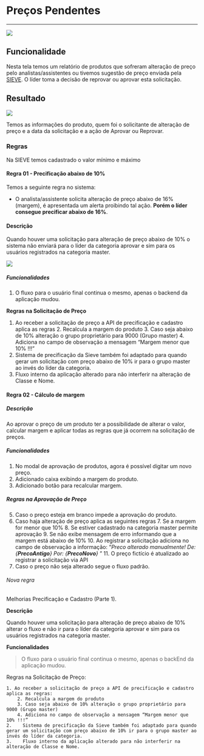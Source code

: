 # Preços Pendentes

---

![](http://developers.connectparts.com.br/imagens/comercialSolicitacaoPrecoPendente01.png)

## Funcionalidade

Nesta tela temos um relatório de produtos que sofreram alteração de preço pelo analistas/assistentes ou tivemos sugestão de preço enviada pela [SIEVE](https://www.sieve.com.br/sobre). O líder toma a decisão de reprovar ou aprovar esta solicitação.

## Resultado

![](http://developers.connectparts.com.br/imagens/comercialSolicitacaoPrecoPendente02.png)

Temos as informações do produto, quem foi o solicitante de alteração de preço e a data da solicitação e a ação de Aprovar ou Reprovar.

### Regras

Na SIEVE temos cadastrado o valor mínimo e máximo

#### Regra 01 - Precificação abaixo de 10%

Temos a seguinte regra no sistema:

* O analista/assistente solicita alteração de  preço abaixo de 16%(margem), é apresentada um alerta proibindo tal ação. **Porém o líder consegue precificar abaixo de 16%**.

#### Descrição

Quando houver uma solicitação para alteração de preço abaixo de 10% o sistema não enviará para o líder da categoria aprovar e sim para os usuários registrados na categoria master.

![](http://developers.connectparts.com.br/imagens/precosPendentesRegra01.png)

##### Funcionalidades 

1. O fluxo para o usuário final continua o mesmo, apenas o backend da aplicação mudou.

**Regras na Solicitação de Preço**

1. Ao receber a solicitação de preço a API de precificação e cadastro aplica as regras
    2. Recalcula a margem do produto
        3. Caso seja abaixo de 10% alteração o grupo proprietário para 9000 (Grupo master)
        4. Adiciona no campo de observação a mensagem “Margem menor que 10% !!!”
5. Sistema de precificação da Sieve também foi adaptado para quando gerar um solicitação com preço abaixo de 10% ir para o grupo master ao invés do líder da categoria.
6. Fluxo interno da aplicação alterado para não interferir na alteração de Classe e Nome.


#### Regra 02 - Cálculo de margem


##### Descrição

Ao aprovar o preço de um produto ter a possibilidade de alterar o valor, calcular margem e aplicar todas as regras que já ocorrem na solicitação de preços.

##### Funcionalidades

1. No modal de aprovação de produtos, agora é possível digitar um novo preço.
2. Adicionado caixa exibindo a margem do produto.
3. Adicionado botão para recalcular margem.

##### Regras na Aprovação de Preço

5. Caso o preço esteja em branco impede a aprovação do produto.
6. Caso haja alteração de preço aplica as seguintes regras
    7. Se a margem for menor que 10%
        8. Se estiver cadastrado na categoria master permite aprovação
        9. Se não exibe mensagem de erro informando que a margem está abaixo de 10%
    10. Ao registrar a solicitação adiciona no campo de observação a informação: “_Preco alterado manualmente! De: {**PrecoAntigo**} Por: {**PrecoNovo**}_ ”
    11. O preço fictício é atualizado ao registrar a solicitação via API
12. Caso o preço não seja alterado segue o fluxo padrão.

###### Nova regra

Melhorias Precificação e Cadastro (Parte 1).

**Descrição**

Quando houver uma solicitação para alteração de preço abaixo de 10% alterar o fluxo e não ir para o líder da categoria aprovar e sim para os usuários registrados na categoria master.

**Funcionalidades**

> O fluxo para o usuário final continua o mesmo, apenas o backEnd da aplicação mudou.

Regras na Solicitação de Preço:

    1. Ao receber a solicitação de preço a API de precificação e cadastro aplica as regras:
        2. Recalcula a margem do produto
        3. Caso seja abaixo de 10% alteração o grupo proprietário para 9000 (Grupo master)
        4. Adiciona no campo de observação a mensagem “Margem menor que 10% !!!”
    2.    Sistema de precificação da Sieve também foi adaptado para quando gerar um solicitação com preço abaixo de 10% ir para o grupo master ao invés do líder da categoria.
    3.    Fluxo interno da aplicação alterado para não interferir na alteração de Classe e Nome.










